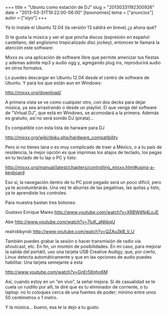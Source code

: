 +++
title = "Ubuntu como estación de DJ"
slug = "20130331192300926"
date = "2013-03-31T19:22:00-06:00"
[taxonomies]
tema = ["anuncios"]
autor = ["xiyo"]
+++

Ya lo instale el Ubuntu 12.04 (la versión 13 saldrá en breve) ¿y ahora qué?

Si te gusta la música y ser el que pincha discos (expresión en español
castellano, del anglisismo tropicalizado disc jockey), entonces te llamará la
atención este software:

Mixxx es una aplicación de software libre que permite amenizar tus fiestas y
ademas admite mp3 y audio ogg y, agregando plug ins, reproducirá audio en otros
formatos.

Lo puedes descargar en Ubuntu 12.04 desde el centro de software de Ubuntu. Y
para los que están aun en Windows:

<http://mixxx.org/download/>

<!-- more -->

A primera vista se ve como cualquier otro, con dos decks para dejar música, ya
sea arrastrando o desde un playlist. El que venga del software de "Virtual DJ",
que está en Windows, se acomodará a la primera. Además es gratuito, así no será
sonido DJ (pirata)…

Es compatible con esta lista de harware para DJ

<http://mixxx.org/wiki/doku.php/hardware_compatibility>

Pero si no tienes lana o es muy complicado de traer a México, o a tu país de
residencia, la mejor opción es que imprimas los atajos de teclado, los pegas en
tu teclado de tu lap o PC y listo:

<http://mixxx.org/manual/latest/chapters/controlling_mixxx.html#using-a-keyboard>

Eso sí, la navegación dentro de tu PC post pegado será un poco difícil, pero ya
te acostumbrarás. Una vez te aburras de las pegatinas, las quitas y listo, ya te
aprendiste los controles.

Para muestra bastan tres botones:

Gustavo Enrique Mares <http://www.youtube.com/watch?v=XRBW4N4LoJE>

Abe <http://www.youtube.com/watch?v=7IuK_aNkbqU>

realrobbyrob <http://www.youtube.com/watch?v=QZAu3kB_V_U>

También puedes grabar la sesión o hacer transmisión de radio vía shoutcast, etc.
En fin, un montón de posibilidades. En mi caso, para mejorar la salida del
portátil, uso una tarjeta USB Creative Audigy, que, por cierto, Linux detecta
automáticamente y que en las opciones de audio puedes habilitar. Una tarjeta
semejante a esta

<http://www.youtube.com/watch?v=GnEr56nho6M>

Así, cuando estoy en un "en vivo", la señal mejora. Si de casualidad se te cuela
un ruidillo por allí, te diré que es tu eliminador de corriente, o tu laptop: no
lo coloques cerca de una fuentes de poder; mínimo entre unos 50 centímetros o 1
metro.

Y la música… bueno, esa te la dejo a tu gusto.
